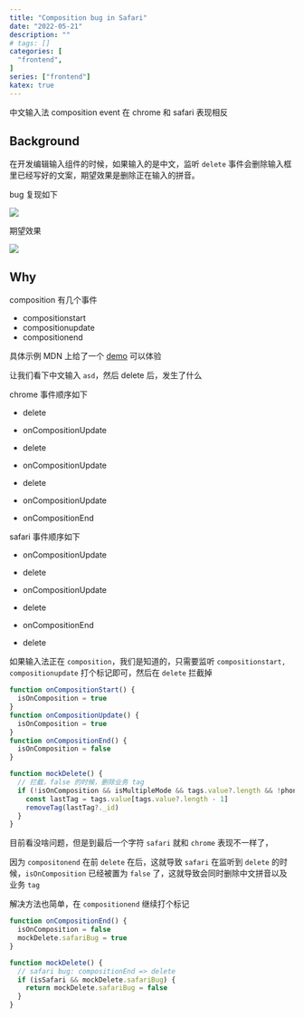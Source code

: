 ```yaml
---
title: "Composition bug in Safari"
date: "2022-05-21"
description: ""
# tags: []
categories: [
  "frontend",
]
series: ["frontend"]
katex: true
---
```


中文输入法 composition event 在 chrome 和 safari 表现相反

<!--more-->


## Background

在开发编辑输入组件的时候，如果输入的是中文，监听 `delete` 事件会删除输入框里已经写好的文案，期望效果是删除正在输入的拼音。

bug 复现如下

![](/blog/post/images/safari-bug.gif)


期望效果

![](/blog/post/images/expected-safari.gif)


## Why

composition 有几个事件

- compositionstart
- compositionupdate
- compositionend

具体示例 MDN 上给了一个 [demo](https://developer.mozilla.org/en-US/docs/Web/API/Element/compositionstart_event) 可以体验

让我们看下中文输入 `asd`，然后 delete 后，发生了什么

chrome 事件顺序如下

- delete
- onCompositionUpdate

- delete
- onCompositionUpdate

- delete
- onCompositionUpdate
- onCompositionEnd


safari 事件顺序如下

- onCompositionUpdate 
- delete

- onCompositionUpdate 
- delete

- onCompositionEnd
- delete


如果输入法正在 `composition`，我们是知道的，只需要监听 `compositionstart, compositionupdate` 打个标记即可，然后在 `delete` 拦截掉

```js
function onCompositionStart() {
  isOnComposition = true
}
function onCompositionUpdate() {
  isOnComposition = true
}
function onCompositionEnd() {
  isOnComposition = false
}

function mockDelete() {
  // 拦截，false 的时候，删除业务 tag
  if (!isOnComposition && isMultipleMode && tags.value?.length && !phone.value) {
    const lastTag = tags.value[tags.value?.length - 1]
    removeTag(lastTag?._id)
  }
}
```

目前看没啥问题，但是到最后一个字符 `safari` 就和 `chrome` 表现不一样了，

因为 `compositonend` 在前 `delete` 在后，这就导致 `safari` 在监听到 `delete` 的时候，`isOnComposition` 已经被置为 `false` 了，这就导致会同时删除中文拼音以及业务 `tag`


解决方法也简单，在 `compositionend` 继续打个标记

```js
function onCompositionEnd() {
  isOnComposition = false
  mockDelete.safariBug = true
}

function mockDelete() {
  // safari bug: compositionEnd => delete
  if (isSafari && mockDelete.safariBug) {
    return mockDelete.safariBug = false
  }  
}
```
